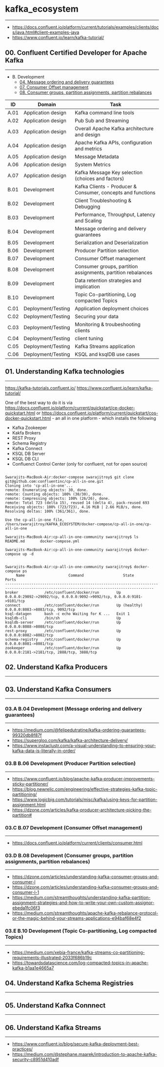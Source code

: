 # kafka_ecosystem
---

* https://docs.confluent.io/platform/current/tutorials/examples/clients/docs/java.html#client-examples-java
* https://www.confluent.io/learn/kafka-tutorial/

## 00. Confluent Certified Developer for Apache Kafka
---

* B. Development
   * [04. Message ordering and delivery guarantees](#03a-b04-development-message-ordering-and-delivery-guarantees)
   * [07. Consumer Offset management](#03b-b07-development-consumer-offset-management)
   * [08. Consumer groups, partition assignments, partition rebalances](#03a-b08-development-consumer-groups-partition-assignments-partition-rebalances)


| ID | Domain | Task
| ----------- | ----------- | ------ |
| A.01 | Application design  | Kafka command line tools |
| A.02 | Application design  | Pub Sub and Streaming |
| A.03 | Application design  | Overall Apache Kafka architecture and design |
| A.04 | Application design  | Apache Kafka APIs, configuration and metrics |
| A.05 | Application design  | Message Metadata |
| A.06 | Application design  | System Metrics |
| A.07 | Application design  | Kafka Message Key selection (choices and factors) |
| B.01 | Development         | Kafka Clients - Producer & Consumer, concepts and functions |
| B.02 | Development         | Client Troubleshooting & Debugging|
| B.03 | Development         | Performance, Throughput, Latency and Scaling |
| B.04 | Development         | Message ordering and delivery guarantees |
| B.05 | Development         | Serialization and Deserialization |
| B.06 | Development         | Producer Partition selection |
| B.07 | Development         | Consumer Offset management |
| B.08 | Development         | Consumer groups, partition assignments, partition rebalances |
| B.09 | Development         | Data retention strategies and implication |
| B.10 | Development         | Topic Co-partitioning, Log compacted Topics |
| C.01 | Deployment/Testing | Application deployment choices| 
| C.02 | Deployment/Testing | Securing your data| 
| C.03 | Deployment/Testing | Monitoring & troubeshooting clients|
| C.04 | Deployment/Testing | client tuning |
| C.05 | Deployment/Testing | Kafka Streams application |
| C.06 | Deployment/Testing | KSQL and ksqlDB use cases |

## 01. Understanding Kafka technologies 
---

https://kafka-tutorials.confluent.io/
https://www.confluent.io/learn/kafka-tutorial/

One of the best way to do it is via https://docs.confluent.io/platform/current/quickstart/ce-docker-quickstart.html or https://docs.confluent.io/platform/current/quickstart/cos-docker-quickstart.html - an all in one platform - which installs the following

- Kafka Zookeeper
- Kakfa Brokers
- REST Proxy
- Schema Registry 
- Kafka Connect 
- KSQL DB Server 
- KSQL DB CLI 
- Confluenct Control Center (only for confluent, not for open source)

```

Swarajits-MacBook-Air:docker-compose swarajitroy$ git clone git@github.com:confluentinc/cp-all-in-one.git
Cloning into 'cp-all-in-one'...
remote: Enumerating objects: 30, done.
remote: Counting objects: 100% (30/30), done.
remote: Compressing objects: 100% (26/26), done.
remote: Total 723 (delta 15), reused 14 (delta 4), pack-reused 693
Receiving objects: 100% (723/723), 4.16 MiB | 2.66 MiB/s, done.
Resolving deltas: 100% (361/361), done.

Use the cp-all-in-one file,  /Users/swarajitroy/KAFKA_ECOSYSTEM/docker-compose/cp-all-in-one/cp-all-in-one

Swarajits-MacBook-Air:cp-all-in-one-community swarajitroy$ ls
README.md		docker-compose.yml

Swarajits-MacBook-Air:cp-all-in-one-community swarajitroy$ docker-compose up -d


Swarajits-MacBook-Air:cp-all-in-one-community swarajitroy$ docker-compose ps
     Name                    Command                  State                                        Ports
------------------------------------------------------------------------------------------------------------------------------------------
broker            /etc/confluent/docker/run        Up             0.0.0.0:29092->29092/tcp, 0.0.0.0:9092->9092/tcp, 0.0.0.0:9101->9101/tcp
connect           /etc/confluent/docker/run        Up (healthy)   0.0.0.0:8083->8083/tcp, 9092/tcp
ksql-datagen      bash -c echo Waiting for K ...   Exit 1
ksqldb-cli        /bin/sh                          Up
ksqldb-server     /etc/confluent/docker/run        Up             0.0.0.0:8088->8088/tcp
rest-proxy        /etc/confluent/docker/run        Up             0.0.0.0:8082->8082/tcp
schema-registry   /etc/confluent/docker/run        Up             0.0.0.0:8081->8081/tcp
zookeeper         /etc/confluent/docker/run        Up             0.0.0.0:2181->2181/tcp, 2888/tcp, 3888/tcp

```

## 02. Understand Kafka Producers
---

## 03. Understand Kafka Consumers 
---


### 03.A B.04 Development (Message ordering and delivery guarantees)
---

- https://medium.com/@felipedutratine/kafka-ordering-guarantees-99320db8f87f
- https://supergloo.com/kafka/kafka-architecture-delivery/
- https://www.instaclustr.com/a-visual-understanding-to-ensuring-your-kafka-data-is-literally-in-order/


### 03.B B.06 Development (Producer Partition selection)
---

- https://www.confluent.io/blog/apache-kafka-producer-improvements-sticky-partitioner/
- https://blog.newrelic.com/engineering/effective-strategies-kafka-topic-partitioning/
- https://www.logicbig.com/tutorials/misc/kafka/using-keys-for-partition-assignment.html
- https://dzone.com/articles/kafka-producer-architecture-picking-the-partition#

### 03.C B.07 Development (Consumer Offset management)
---

- https://docs.confluent.io/platform/current/clients/consumer.html


### 03.D B.08 Development (Consumer groups, partition assignments, partition rebalances)
---

- https://dzone.com/articles/understanding-kafka-consumer-groups-and-consumer-l
- https://dzone.com/articles/understanding-kafka-consumer-groups-and-consumer-l-1
- https://medium.com/streamthoughts/understanding-kafka-partition-assignment-strategies-and-how-to-write-your-own-custom-assignor-ebeda1fc06f3
- https://medium.com/streamthoughts/apache-kafka-rebalance-protocol-or-the-magic-behind-your-streams-applications-e94baf68e4f2


### 03.E B.10 Development (Topic Co-partitioning, Log compacted Topics)
---

- https://medium.com/xebia-france/kafka-streams-co-partitioning-requirements-illustrated-2033f686b19c
- https://towardsdatascience.com/log-compacted-topics-in-apache-kafka-b1aa1e4665a7


## 04. Understand Kafka Schema Registries
---

## 05. Understand Kafka Connnect 
---

## 06. Understand Kafka Streams
---


- https://www.confluent.io/blog/secure-kafka-deployment-best-practices/
- https://medium.com/@stephane.maarek/introduction-to-apache-kafka-security-c8951d410adf
